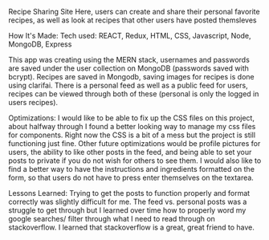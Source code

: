 Recipe Sharing Site
Here, users can create and share their personal favorite recipes, as well as look at recipes that other users have posted themsleves

How It's Made:
Tech used: REACT, Redux, HTML, CSS, Javascript, Node, MongoDB, Express

This app was creating using the MERN stack, usernames and passwords are saved under the user collection on MongoDB (passwords saved with bcrypt). Recipes are saved in Mongodb, saving images for recipes is done using clarifai. There is a personal feed as well as a public feed for users, recipes can be viewed through both of these (personal is only the logged in users recipes).

Optimizations:
I would like to be able to fix up the CSS files on this project, about halfway through I found a better looking way to manage my css files for components. Right now the CSS is a bit of a mess but the project is still functioning just fine. Other future optimizations would be profile pictures for users, the ability to like other posts in the feed, and being able to set your posts to private if you do not wish for others to see them. I would also like to find a better way to have the instructions and ingredients formatted on the form, so that users do not have to press enter themselves on the textarea.

Lessons Learned:
Trying to get the posts to function properly and format correctly was slightly difficult for me. The feed vs. personal posts was a struggle to get through but I learned over time how to properly word my google searches/ filter through what I need to read through on stackoverflow. I learned that stackoverflow is a great, great friend to have.
